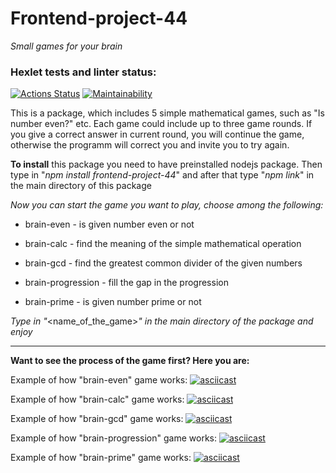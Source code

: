 # Frontend-project-44
_Small games for your brain_

### Hexlet tests and linter status:
[![Actions Status](https://github.com/kinddoctor/frontend-project-44/workflows/hexlet-check/badge.svg)](https://github.com/kinddoctor/frontend-project-44/actions)
[![Maintainability](https://api.codeclimate.com/v1/badges/9bffb077285915735531/maintainability)](https://codeclimate.com/github/kinddoctor/frontend-project-44/maintainability)

This is a package, which includes 5 simple mathematical games, such as "Is number even?" etc. Each game could include up to three game rounds. If you give a correct answer in current round, you will continue the game, otherwise the programm will correct you and invite you to try again.

 
**To install** this package you need to have preinstalled nodejs package. Then type in "*npm install frontend-project-44*" and after that type "*npm link*" in the main directory of this package 

*Now you can start the game you want to play, choose among the following:*

- brain-even - is given number even or not

- brain-calc - find the meaning of the simple mathematical operation

- brain-gcd - find the greatest common divider of the given numbers

- brain-progression - fill the gap in the progression

- brain-prime - is given number prime or not

*Type in "*<name_of_the_game>*" in the main directory of the package and enjoy*
***


**Want to see the process of the game first? Here you are:**


Example of how "brain-even" game works: 
[![asciicast](https://asciinema.org/a/xpaRG24QR18IsBzzJz5wzUhqT.svg)](https://asciinema.org/a/xpaRG24QR18IsBzzJz5wzUhqT)

Example of how "brain-calc" game works: 
[![asciicast](https://asciinema.org/a/XhJYxyA18DpaOCaRWMPiDSVvV.svg)](https://asciinema.org/a/XhJYxyA18DpaOCaRWMPiDSVvV)

Example of how "brain-gcd" game works: 
[![asciicast](https://asciinema.org/a/3XtBgmpaWbtYD9WlJv3Xe3tj6.svg)](https://asciinema.org/a/3XtBgmpaWbtYD9WlJv3Xe3tj6)

Example of how "brain-progression" game works: 
[![asciicast](https://asciinema.org/a/obs3IFq6BZkp9wh0mg7qFzLhZ.svg)](https://asciinema.org/a/obs3IFq6BZkp9wh0mg7qFzLhZ)

Example of how "brain-prime" game works: 
[![asciicast](https://asciinema.org/a/apA67ZKpPSr7ORhhVOgUJpjfu.svg)](https://asciinema.org/a/apA67ZKpPSr7ORhhVOgUJpjfu)
